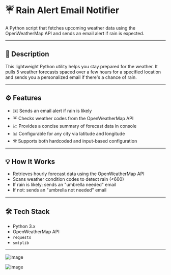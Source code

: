 # ☔️ Rain Alert Email Notifier

A Python script that fetches upcoming weather data using the OpenWeatherMap API and sends an email alert if rain is expected.

---

## 📄 Description

This lightweight Python utility helps you stay prepared for the weather. It pulls 5 weather forecasts spaced over a few hours for a specified location and sends you a personalized email if there's a chance of rain.

---

## ⚙️ Features

* ✉️ Sends an email alert if rain is likely
* ☔️ Checks weather codes from the OpenWeatherMap API
* 📈 Provides a concise summary of forecast data in console
* 📊 Configurable for any city via latitude and longitude
* ⚒️ Supports both hardcoded and input-based configuration

---

## 💡 How It Works

* Retrieves hourly forecast data using the OpenWeatherMap API
* Scans weather condition codes to detect rain (<600)
* If rain is likely: sends an "umbrella needed" email
* If not: sends an "umbrella not needed" email

---

## 🛠️ Tech Stack

* Python 3.x
* OpenWeatherMap API
* `requests`
* `smtplib`

---
![image](https://github.com/user-attachments/assets/7407d8f9-d137-4b11-82b2-16b3eb03e7c5)

![image](https://github.com/user-attachments/assets/b5ab9e1e-aade-4f73-81bb-490669316609)

